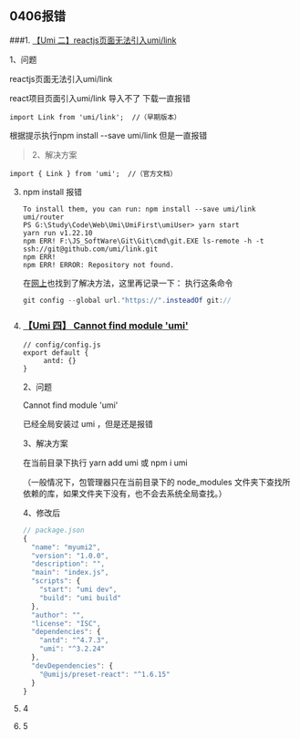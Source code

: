 ## 0406报错

###1. [【Umi 二】reactjs页面无法引入umi/link](https://www.cnblogs.com/rachelch/p/13883508.html)

1、问题

reactjs页面无法引入umi/link

react项目页面引入umi/link 导入不了 下载一直报错

```
import Link from 'umi/link';  //（早期版本）
```

根据提示执行npm install --save umi/link 但是一直报错

> 2、解决方案

```
import { Link } from 'umi';  //（官方文档）
```

3. npm install 报错

   ```text
   To install them, you can run: npm install --save umi/link umi/router
   PS G:\Study\Code\Web\Umi\UmiFirst\umiUser> yarn start
   yarn run v1.22.10
   npm ERR! F:\JS_SoftWare\Git\Git\cmd\git.EXE ls-remote -h -t ssh://git@github.com/umi/link.git
   npm ERR!
   npm ERR! ERROR: Repository not found.
   ```

   在[网上](https://blog.csdn.net/qq_36360669/article/details/106427115)也找到了解决方法，这里再记录一下：
   执行这条命令

   ```csharp
   git config --global url."https://".insteadOf git://
   ```

4. ###  [【Umi 四】 Cannot find module 'umi'](https://www.cnblogs.com/rachelch/p/13883603.html)

   ```
   // config/config.js
   export default {
        antd: {}
   }
   ```

   2、问题

   Cannot find module 'umi'

   已经全局安装过 umi ，但是还是报错

   3、解决方案

   在当前目录下执行 yarn add umi 或 npm i umi

   （一般情况下，包管理器只在当前目录下的 node_modules 文件夹下查找所依赖的库，如果文件夹下没有，也不会去系统全局查找。）

    4、修改后

   ```js
   // package.json
   {
     "name": "myumi2",
     "version": "1.0.0",
     "description": "",
     "main": "index.js",
     "scripts": {
       "start": "umi dev",
       "build": "umi build"
     },
     "author": "",
     "license": "ISC",
     "dependencies": {
       "antd": "^4.7.3",
       "umi": "^3.2.24"
     },
     "devDependencies": {
       "@umijs/preset-react": "^1.6.15"
     }
   }
   ```

5. 4

6. 5